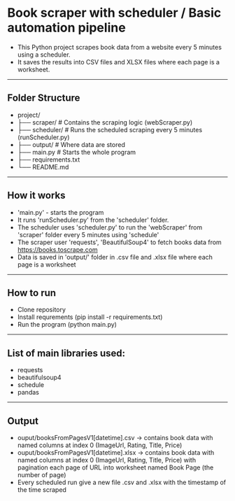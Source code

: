 # Book scraper with scheduler / Basic automation pipeline

- This Python project scrapes book data from a website every 5 minutes using a scheduler. 
- It saves the results into CSV files and XLSX files where each page is a worksheet.

---

## Folder Structure

- project/
- ├── scraper/ # Contains the scraping logic (webScraper.py)
- ├── scheduler/ # Runs the scheduled scraping every 5 minutes (runScheduler.py)
- ├── output/ # Where data are stored
- ├── main.py # Starts the whole program
- ├── requirements.txt
- └── README.md

---

## How it works 

- 'main.py'  - starts the program 
- It runs 'runScheduler.py' from the 'scheduler' folder.
- The scheduler uses 'scheduler.py' to run the 'webScraper' from 'scraper' folder every 5 minutes using 'schedule'
- The scraper user 'requests', 'BeautifulSoup4' to fetch books data from https://books.toscrape.com
- Data is saved in 'output/' folder in .csv file and .xlsx file where each page is a worksheet

---

## How to run 

- Clone repository 
- Install requrements (pip install -r requirements.txt)
- Run the program (python main.py)

---

## List of main libraries used:

- requests
- beautifulsoup4
- schedule
- pandas


---

## Output

- ouput/booksFromPagesV1[datetime].csv -> contains book data with named columns at index 0 (ImageUrl, Rating, Title, Price)
- ouput/booksFromPagesV1[datetime].xlsx -> contains book data with named columns at index 0 (ImageUrl, Rating, Title, Price) 
                                         with pagination each page of URL into worksheet named Book Page (the number of page)  
- Every scheduled run give a new file .csv and .xlsx with the timestamp of the time scraped